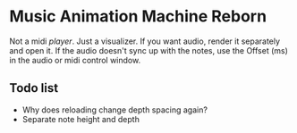 # Music Animation Machine Reborn

Not a midi *player*. Just a visualizer. If you want audio, render it separately and open it. If the audio doesn't sync up with the notes, use the Offset (ms) in the audio or midi control window.

## Todo list

- Why does reloading change depth spacing again?
- Separate note height and depth
